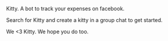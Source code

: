 Kitty. A bot to track your expenses on facebook.

Search for Kitty and create a kitty in a group chat to get started.

We <3 Kitty. We hope you do too.
